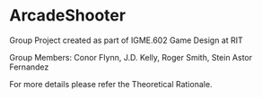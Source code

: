 # ArcadeShooter
Group Project created as part of IGME.602 Game Design at RIT

Group Members: Conor Flynn, J.D. Kelly, Roger Smith, Stein Astor Fernandez

For more details please refer the Theoretical Rationale.
